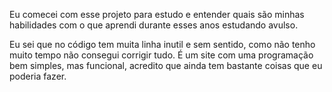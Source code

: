 Eu comecei com esse projeto para estudo e entender quais são minhas habilidades com o que aprendi durante esses anos estudando avulso.

Eu sei que no código tem muita linha inutil e sem sentido, como não tenho muito tempo não consegui corrigir tudo.
É um site com uma programação bem simples, mas funcional, acredito que ainda tem bastante coisas que eu poderia fazer.
